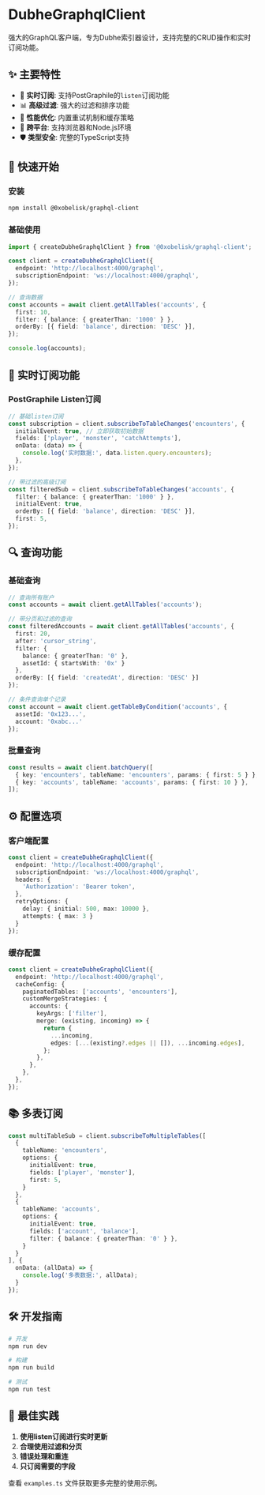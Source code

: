# DubheGraphqlClient

强大的GraphQL客户端，专为Dubhe索引器设计，支持完整的CRUD操作和实时订阅功能。

## ✨ 主要特性

- 🔄 **实时订阅**: 支持PostGraphile的`listen`订阅功能
- 📊 **高级过滤**: 强大的过滤和排序功能
- 🚀 **性能优化**: 内置重试机制和缓存策略
- 📱 **跨平台**: 支持浏览器和Node.js环境
- 🛡️ **类型安全**: 完整的TypeScript支持

## 🚀 快速开始

### 安装

```bash
npm install @0xobelisk/graphql-client
```

### 基础使用

```typescript
import { createDubheGraphqlClient } from '@0xobelisk/graphql-client';

const client = createDubheGraphqlClient({
  endpoint: 'http://localhost:4000/graphql',
  subscriptionEndpoint: 'ws://localhost:4000/graphql',
});

// 查询数据
const accounts = await client.getAllTables('accounts', {
  first: 10,
  filter: { balance: { greaterThan: '1000' } },
  orderBy: [{ field: 'balance', direction: 'DESC' }],
});

console.log(accounts);
```

## 📡 实时订阅功能

### PostGraphile Listen订阅

```typescript
// 基础listen订阅
const subscription = client.subscribeToTableChanges('encounters', {
  initialEvent: true, // 立即获取初始数据
  fields: ['player', 'monster', 'catchAttempts'],
  onData: (data) => {
    console.log('实时数据:', data.listen.query.encounters);
  },
});

// 带过滤的高级订阅
const filteredSub = client.subscribeToTableChanges('accounts', {
  filter: { balance: { greaterThan: '1000' } },
  initialEvent: true,
  orderBy: [{ field: 'balance', direction: 'DESC' }],
  first: 5,
});
```

## 🔍 查询功能

### 基础查询

```typescript
// 查询所有账户
const accounts = await client.getAllTables('accounts');

// 带分页和过滤的查询
const filteredAccounts = await client.getAllTables('accounts', {
  first: 20,
  after: 'cursor_string',
  filter: {
    balance: { greaterThan: '0' },
    assetId: { startsWith: '0x' }
  },
  orderBy: [{ field: 'createdAt', direction: 'DESC' }]
});

// 条件查询单个记录
const account = await client.getTableByCondition('accounts', {
  assetId: '0x123...',
  account: '0xabc...'
});
```

### 批量查询

```typescript
const results = await client.batchQuery([
  { key: 'encounters', tableName: 'encounters', params: { first: 5 } },
  { key: 'accounts', tableName: 'accounts', params: { first: 10 } },
]);
```

## ⚙️ 配置选项

### 客户端配置

```typescript
const client = createDubheGraphqlClient({
  endpoint: 'http://localhost:4000/graphql',
  subscriptionEndpoint: 'ws://localhost:4000/graphql',
  headers: {
    'Authorization': 'Bearer token',
  },
  retryOptions: {
    delay: { initial: 500, max: 10000 },
    attempts: { max: 3 }
  }
});
```

### 缓存配置

```typescript
const client = createDubheGraphqlClient({
  endpoint: 'http://localhost:4000/graphql',
  cacheConfig: {
    paginatedTables: ['accounts', 'encounters'],
    customMergeStrategies: {
      accounts: {
        keyArgs: ['filter'],
        merge: (existing, incoming) => {
          return {
            ...incoming,
            edges: [...(existing?.edges || []), ...incoming.edges],
          };
        },
      },
    },
  },
});
```

## 📚 多表订阅

```typescript
const multiTableSub = client.subscribeToMultipleTables([
  {
    tableName: 'encounters',
    options: {
      initialEvent: true,
      fields: ['player', 'monster'],
      first: 5,
    }
  },
  {
    tableName: 'accounts',
    options: {
      initialEvent: true,
      fields: ['account', 'balance'],
      filter: { balance: { greaterThan: '0' } },
    }
  }
], {
  onData: (allData) => {
    console.log('多表数据:', allData);
  }
});
```

## 🛠️ 开发指南

```bash
# 开发
npm run dev

# 构建
npm run build

# 测试
npm run test
```

## 🔧 最佳实践

1. **使用listen订阅进行实时更新**
2. **合理使用过滤和分页**
3. **错误处理和重连**
4. **只订阅需要的字段**

查看 `examples.ts` 文件获取更多完整的使用示例。